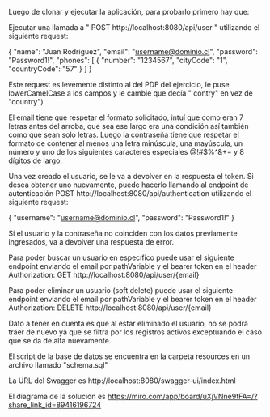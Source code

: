 Luego de clonar y ejecutar la aplicación, para probarlo primero hay que:

Ejecutar una llamada a " POST http://localhost:8080/api/user " utilizando el siguiente request:

{
"name": "Juan Rodriguez",
"email": "username@dominio.cl",
"password": "Password1!",
"phones": [
{
"number": "1234567",
"cityCode": "1",
"countryCode": "57"
}
]
}

Este request es levemente distinto al del PDF del ejercicio, le puse lowerCamelCase a los campos y le cambie que decía "
contry" en vez de "country")

El email tiene que respetar el formato solicitado, intuí que como eran 7 letras antes del arroba, que sea ese largo era
una condición así también como que sean solo letras.
Luego la contraseña tiene que respetar el formato de contener al menos una letra minúscula, una mayúscula, un número y
uno de los siguientes caracteres especiales @!#$%^&+= y 8 dígitos de largo.

Una vez creado el usuario, se le va a devolver en la respuesta el token. Si desea obtener uno nuevamente, puede hacerlo
llamando al endpoint de autenticación
POST http://localhost:8080/api/authentication utilizando el siguiente request:

{
"username": "username@dominio.cl",
"password": "Password1!"
}

Si el usuario y la contraseña no coinciden con los datos previamente ingresados, va a devolver una respuesta de error.

Para poder buscar un usuario en específico puede usar el siguiente endpoint enviando el email por pathVariable y el
bearer token en el header Authorization:
GET http://localhost:8080/api/user/{email}

Para poder eliminar un usuario (soft delete) puede usar el siguiente endpoint enviando el email por pathVariable y el
bearer token en el header Authorization:
DELETE http://localhost:8080/api/user/{email}

Dato a tener en cuenta es que al estar eliminado el usuario, no se podrá traer de nuevo ya que se filtra por los
registros activos exceptuando el caso que se da de alta nuevamente.

El script de la base de datos se encuentra en la carpeta resources en un archivo llamado "schema.sql"

La URL del Swagger es http://localhost:8080/swagger-ui/index.html

El diagrama de la solución es https://miro.com/app/board/uXjVNne9tFA=/?share_link_id=89416196724
